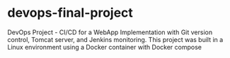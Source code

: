 # devops-final-project

DevOps Project - CI/CD for a WebApp
Implementation with Git version control, Tomcat server, and Jenkins monitoring. This project was
built in a Linux environment using a Docker container with Docker compose
